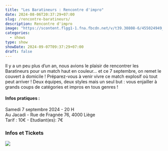 ```yaml
---
title: "Les Baratineurs : Rencontre d'impro"
date: 2024-08-06T20:37:29+07:00
slug: /rencontre-baratineurs/
description: Rencontre d'impro
image: "https://scontent.flgg1-1.fna.fbcdn.net/v/t39.30808-6/455024949_465178486342730_1264093708440453541_n.jpg?_nc_cat=106&ccb=1-7&_nc_sid=75d36f&_nc_ohc=TZ4FVjJ0XEcQ7kNvgHp2HnV&_nc_ht=scontent.flgg1-1.fna&oh=00_AYBG28JxLx_o7qiESJLbyxRP7fDGuiRAc-tEeKJ6wOJD4A&oe=66C3D9A4"
categories:
  - shows
type: show  
showDate: 2024-09-07T09:37:29+07:00
draft: false
---
```


Il y a un peu plus d’un an, nous avions le plaisir de rencontrer les Baratineurs pour un match haut en couleur… et ce 7 septembre, on remet le couvert à domicile !
Préparez-vous à venir vivre ce match explosif où tout peut arriver ! Deux équipes, deux styles mais un seul but : vous enjailler à grands coups de catégories et impros en tous genres !

#### Infos pratiques :
Samedi 7 septembre 2024 - 20 H\
Au Jacadi - Rue de Fragnée 76, 4000 Liège\
Tarif : 10€ - Etudiant(es): 7€

### Infos et Tickets

[![][1]][2]

[1]:  https://www.billetweb.fr/images/front/billetweb_black.svg
[2]:  https://www.billetweb.fr/rencontre-dimpro-poulpes-fiction-vs-baratineurs "Tickets"

